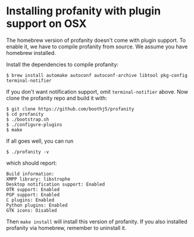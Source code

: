 # Installing profanity with plugin support on OSX

The homebrew version of profanity doesn't come with plugin support. To enable
it, we have to compile profanity from source. We assume you have homebrew
installed.

Install the dependencies to compile profanity:

    $ brew install automake autoconf autoconf-archive libtool pkg-config terminal-notifier

If you don't want notification support, omit `terminal-notifier` above. Now
clone the profanity repo and build it with:

    $ git clone https://github.com/boothj5/profanity
    $ cd profanity
    $ ./bootstrap.sh
    $ ./configure-plugins
    $ make 

If all goes well, you can run

    $ ./profanity -v

which should report:

    Build information:
    XMPP library: libstrophe
    Desktop notification support: Enabled
    OTR support: Enabled
    PGP support: Enabled
    C plugins: Enabled
    Python plugins: Enabled
    GTK icons: Disabled 

Then `make install` will install this version of profanity. If you also
installed profanity via homebrew, remember to uninstall it.
